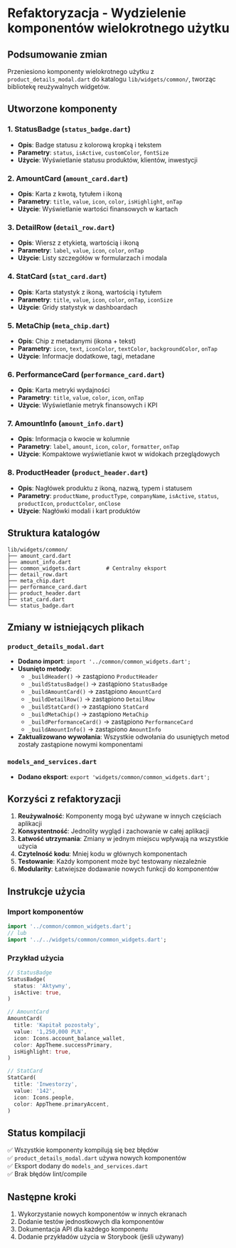 # Refaktoryzacja - Wydzielenie komponentów wielokrotnego użytku

## Podsumowanie zmian

Przeniesiono komponenty wielokrotnego użytku z `product_details_modal.dart` do katalogu `lib/widgets/common/`, tworząc bibliotekę reużywalnych widgetów.

## Utworzone komponenty

### 1. **StatusBadge** (`status_badge.dart`)
- **Opis**: Badge statusu z kolorową kropką i tekstem
- **Parametry**: `status`, `isActive`, `customColor`, `fontSize`
- **Użycie**: Wyświetlanie statusu produktów, klientów, inwestycji

### 2. **AmountCard** (`amount_card.dart`)
- **Opis**: Karta z kwotą, tytułem i ikoną
- **Parametry**: `title`, `value`, `icon`, `color`, `isHighlight`, `onTap`
- **Użycie**: Wyświetlanie wartości finansowych w kartach

### 3. **DetailRow** (`detail_row.dart`)
- **Opis**: Wiersz z etykietą, wartością i ikoną
- **Parametry**: `label`, `value`, `icon`, `color`, `onTap`
- **Użycie**: Listy szczegółów w formularzach i modala

### 4. **StatCard** (`stat_card.dart`)
- **Opis**: Karta statystyk z ikoną, wartością i tytułem
- **Parametry**: `title`, `value`, `icon`, `color`, `onTap`, `iconSize`
- **Użycie**: Gridy statystyk w dashboardach

### 5. **MetaChip** (`meta_chip.dart`)
- **Opis**: Chip z metadanymi (ikona + tekst)
- **Parametry**: `icon`, `text`, `iconColor`, `textColor`, `backgroundColor`, `onTap`
- **Użycie**: Informacje dodatkowe, tagi, metadane

### 6. **PerformanceCard** (`performance_card.dart`)
- **Opis**: Karta metryki wydajności
- **Parametry**: `title`, `value`, `color`, `icon`, `onTap`
- **Użycie**: Wyświetlanie metryk finansowych i KPI

### 7. **AmountInfo** (`amount_info.dart`)
- **Opis**: Informacja o kwocie w kolumnie
- **Parametry**: `label`, `amount`, `icon`, `color`, `formatter`, `onTap`
- **Użycie**: Kompaktowe wyświetlanie kwot w widokach przeglądowych

### 8. **ProductHeader** (`product_header.dart`)
- **Opis**: Nagłówek produktu z ikoną, nazwą, typem i statusem
- **Parametry**: `productName`, `productType`, `companyName`, `isActive`, `status`, `productIcon`, `productColor`, `onClose`
- **Użycie**: Nagłówki modali i kart produktów

## Struktura katalogów

```
lib/widgets/common/
├── amount_card.dart
├── amount_info.dart
├── common_widgets.dart        # Centralny eksport
├── detail_row.dart
├── meta_chip.dart
├── performance_card.dart
├── product_header.dart
├── stat_card.dart
└── status_badge.dart
```

## Zmiany w istniejących plikach

### `product_details_modal.dart`
- **Dodano import**: `import '../common/common_widgets.dart';`
- **Usunięto metody**:
  - `_buildHeader()` → zastąpiono `ProductHeader`
  - `_buildStatusBadge()` → zastąpiono `StatusBadge`
  - `_buildAmountCard()` → zastąpiono `AmountCard`
  - `_buildDetailRow()` → zastąpiono `DetailRow`
  - `_buildStatCard()` → zastąpiono `StatCard`
  - `_buildMetaChip()` → zastąpiono `MetaChip`
  - `_buildPerformanceCard()` → zastąpiono `PerformanceCard`
  - `_buildAmountInfo()` → zastąpiono `AmountInfo`
- **Zaktualizowano wywołania**: Wszystkie odwołania do usuniętych metod zostały zastąpione nowymi komponentami

### `models_and_services.dart`
- **Dodano eksport**: `export 'widgets/common/common_widgets.dart';`

## Korzyści z refaktoryzacji

1. **Reużywalność**: Komponenty mogą być używane w innych częściach aplikacji
2. **Konsystentność**: Jednolity wygląd i zachowanie w całej aplikacji
3. **Łatwość utrzymania**: Zmiany w jednym miejscu wpływają na wszystkie użycia
4. **Czytelność kodu**: Mniej kodu w głównych komponentach
5. **Testowanie**: Każdy komponent może być testowany niezależnie
6. **Modularity**: Łatwiejsze dodawanie nowych funkcji do komponentów

## Instrukcje użycia

### Import komponentów
```dart
import '../common/common_widgets.dart';
// lub
import '../../widgets/common/common_widgets.dart';
```

### Przykład użycia
```dart
// StatusBadge
StatusBadge(
  status: 'Aktywny',
  isActive: true,
)

// AmountCard
AmountCard(
  title: 'Kapitał pozostały',
  value: '1,250,000 PLN',
  icon: Icons.account_balance_wallet,
  color: AppTheme.successPrimary,
  isHighlight: true,
)

// StatCard
StatCard(
  title: 'Inwestorzy',
  value: '142',
  icon: Icons.people,
  color: AppTheme.primaryAccent,
)
```

## Status kompilacji

✅ Wszystkie komponenty kompilują się bez błędów  
✅ `product_details_modal.dart` używa nowych komponentów  
✅ Eksport dodany do `models_and_services.dart`  
✅ Brak błędów lint/compile

## Następne kroki

1. Wykorzystanie nowych komponentów w innych ekranach
2. Dodanie testów jednostkowych dla komponentów
3. Dokumentacja API dla każdego komponentu
4. Dodanie przykładów użycia w Storybook (jeśli używany)

